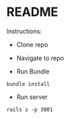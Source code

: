 # README

Instructions:

* Clone repo

* Navigate to repo

* Run Bundle

`bundle install`

* Run server

`rails s -p 3001`
